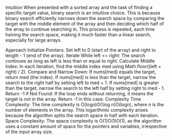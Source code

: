 Intuition
When presented with a sorted array and the task of finding a specific target value, binary search is an intuitive choice. This is because binary search efficiently narrows down the search space by comparing the target with the middle element of the array and then deciding which half of the array to continue searching in. This process is repeated, each time halving the search space, making it much faster than a linear search, especially for large arrays.

Approach
Initialize Pointers: Set left to 0 (start of the array) and right to length - 1 (end of the array).
Iterate While left <= right: The search continues as long as left is less than or equal to right.
Calculate Middle Index: In each iteration, find the middle index med using Math.floor((left + right) / 2).
Compare and Narrow Down:
If nums[med] equals the target, return med (the index).
If nums[med] is less than the target, narrow the search to the right half by setting left to med + 1.
If nums[med] is greater than the target, narrow the search to the left half by setting right to med - 1.
Return -1 if Not Found: If the loop ends without returning, it means the target is not in the array. Return -1 in this case.
Complexity
Time Complexity: The time complexity is O(log⁡n)O(\log n)O(logn), where n is the number of elements in the array. This logarithmic complexity arises because the algorithm splits the search space in half with each iteration.
Space Complexity: The space complexity is O(1)O(1)O(1), as the algorithm uses a constant amount of space for the pointers and variables, irrespective of the input array size.